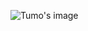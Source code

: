 ![Tumo's image](https://scontent.fgbe1-1.fna.fbcdn.net/v/t1.0-9/69687890_687805595069354_3543375751803830272_n.jpg?_nc_cat=111&_nc_oc=AQmrcrOjLrfS-9SdFA9E1Esdzb50KMYY7P4V2IWlN2jNbjG1P42ERUYkggiohlrKS_s&_nc_ht=scontent.fgbe1-1.fna&oh=7d6aa87a20e8a60d922b92278e8a5357&oe=5E3C89AA)
